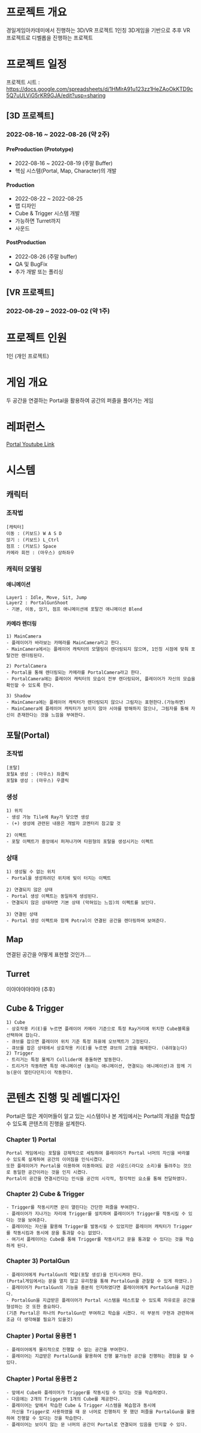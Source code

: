 # 프로젝트 개요
경일게임아카데미에서 진행하는 3D/VR 프로젝트
1인칭 3D게임을 기반으로 추후 VR 프로젝트로 디벨롭을 진행하는 프로젝트

# 프로젝트 일정

프로젝트 시트 : https://docs.google.com/spreadsheets/d/1HMlrA91u123zz1HeZAoOkKTD9c5Q7uULViG5rKR9GJA/edit?usp=sharing

## [3D 프로젝트]
### 2022-08-16 ~ 2022-08-26 (약 2주)
#### PreProduction (Prototype)
- 2022-08-16 ~ 2022-08-19 (주말 Buffer)
- 핵심 시스템(Portal, Map, Character)의 개발

#### Production
- 2022-08-22 ~ 2022-08-25
- 맵 디자인
- Cube & Trigger 시스템 개발
- 가능하면 Turret까지
- 사운드

#### PostProduction
- 2022-08-26 (주말 buffer)
- QA 및 BugFix
- 추가 개발 또는 폴리싱

## [VR 프로젝트]
### 2022-08-29 ~ 2022-09-02 (약 1주)

# 프로젝트 인원
1인 (개인 프로젝트)

# 게임 개요
두 공간을 연결하는 Portal을 활용하여 공간의 퍼즐을 풀어가는 게임

# 레퍼런스
[Portal Youtube Link](https://www.youtube.com/watch?v=PxQaBDkURf0&list=PL_IWLJfQ7RWMVMF-im5sxGBnC3i0K-wV8)

# 시스템
## 캐릭터
### 조작법
```
[캐릭터]
이동 : (키보드) W A S D
앉기 : (키보드) L_Ctrl
점프 : (키보드) Space
카메라 회전 : (마우스) 상하좌우
```

### 캐릭터 모델링
#### 애니메이션
```
Layer1 : Idle, Move, Sit, Jump
Layer2 : PortalGunShoot
- 기본, 이동, 앉기, 점프 애니메이션에 포탈건 애니메이션 Blend
```
#### 카메라 렌더링
```
1) MainCamera
- 플레이어가 바라보는 카메라를 MainCamera라고 한다.
- MainCamera에서는 플레이어 캐릭터의 모델링이 렌더링되지 않으며, 1인칭 시점에 맞춰 포탈건만 렌더링된다.

2) PortalCamera
- Portal을 통해 렌더링되는 카메라를 PortalCamera라고 한다.
- PortalCamera에는 플레이어 캐릭터의 모습이 전부 렌더링되어, 플레이어가 자신의 모습을 확인할 수 있도록 한다.

3) Shadow
- MainCamera에는 플레이어 캐릭터가 렌더링되지 않으나 그림자는 표현한다.(가능하면)
- MainCamera에 플레이어 캐릭터가 보이지 않아 시야를 방해하지 않으나, 그림자를 통해 자신이 존재한다는 것을 느낌을 부여한다.
```
## 포탈(Portal)
### 조작법
```
[포탈]
포탈A 생성 : (마우스) 좌클릭
포탈B 생성 : (마우스) 우클릭
```

### 생성
```
1) 위치
- 생성 가능 Tile에 Ray가 닿으면 생성
- (+) 생성에 관련된 내용은 개발자 코멘터리 참고할 것

2) 이펙트
- 포탈 이펙트가 중앙에서 퍼져나가며 타원형의 포탈을 생성시키는 이펙트
```

### 상태
```
1) 생성될 수 없는 위치
- Portal을 생성하려던 위치에 빛이 터지는 이펙트

2) 연결되지 않은 상태
- Portal 생성 이펙트는 동일하게 생성된다.
- 연결되지 않은 상태라면 기본 상태 (막혀있는 느낌)의 이펙트를 보인다.

3) 연결된 상태
- Portal 생성 이펙트와 함께 Potral이 연결된 공간을 렌더링하여 보여준다.
```

## Map
연결된 공간을 어떻게 표현할 것인가....


## Turret
이야야야야야야 (추후)


## Cube & Trigger
```
1) Cube
- 상호작용 키(E)를 누르면 플레이어 카메라 기준으로 특정 Ray거리에 위치한 Cube블록을 선택하여 잡는다.
- 큐브를 잡으면 플레이어 위치 기준 특정 좌표에 오브젝트가 고정된다.
- 큐브를 잡은 상태에서 상호작용 키(E)를 누르면 큐브의 고정을 해제한다. (내려놓는다)
2) Trigger
- 트리거는 특정 물체가 Collider에 충돌하면 발동한다.
- 트리거가 작동하면 특정 애니메이션 (눌리는 애니메이션, 연결되는 애니메이션)과 함께 기능(문이 열린다던지)이 작동한다.
```


# 콘텐츠 진행 및 레벨디자인

Portal은 많은 게이머들이 알고 있는 시스템이나 본 게임에서는 Portal의 개념을 학습할 수 있도록 콘텐츠의 진행을 설계한다.


### Chapter 1) Portal
```
Portal 게임에서는 포탈을 강제적으로 세팅하여 플레이어가 Portal 너머의 자신을 바라볼 수 있도록 설계하여 공간의 이어짐을 인식시켰다.
또한 플레이어가 Portal을 이용하여 이동하여도 같은 사운드(라디오 소리)를 들려주는 것으로 동일한 공간이라는 것을 인지 시켰다.
Portal이 공간을 연결시킨다는 인식을 공간의 시각적, 청각적인 요소를 통해 전달하였다.
```

### Chapter 2) Cube & Trigger
```
- Trigger를 작동시키면 문이 열린다는 간단한 퍼즐을 부여한다.
- 플레이어가 지나가는 자리에 Trigger를 설치하여 플레이어가 Trigger를 작동시킬 수 있다는 것을 보여준다.
- 플레이어는 자신을 활용해 Trigger를 발동시킬 수 있었지만 플레이어 캐릭터가 Trigger를 작동시킴과 동시에 문을 통과할 수는 없었다.
- 여기서 플레이어는 Cube를 통해 Trigger를 작동시키고 문을 통과할 수 있다는 것을 학습하게 된다.
```

### Chapter 3) PortalGun
```
- 플레이어에게 PortalGun의 역할(포탈 생성)을 인지시켜야 한다. 
(Portal게임에서는 문을 열지 않고 유리창을 통해 PortalGun을 관찰할 수 있게 하였다.)
- 플레이어가 PortalGun의 기능을 충분히 인지하였다면 플레이어에게 PortalGun을 지급한다.
- PortalGun을 지급받은 플레이어가 Portal 시스템을 테스트할 수 있도록 자유로운 공간을 형성하는 것 또한 중요하다.
(기존 Portal은 하나의 PortalGun만 부여하고 학습을 시켰다. 이 부분의 구현과 관련하여 조금 더 생각해볼 필요가 있을것)
```

### Chapter ) Portal 응용편 1
```
- 플레이어에게 물리적으로 진행할 수 없는 공간을 부여한다.
- 플레이어는 지급받은 PortalGun을 활용하여 진행 불가능한 공간을 진행하는 경험을 할 수 있다.
```

### Chapter ) Portal 응용편 2
```
- 앞에서 Cube와 플레이어가 Trigger를 작동시킬 수 있다는 것을 학습하였다.
- 다음에는 2개의 Trigger와 1개의 Cube를 제공한다.
- 플레이어는 앞에서 학습한 Cube & Trigger 시스템을 복습함과 동시에 
  자신을 Trigger로 사용하였을 때 문 너머로 진행하지 못 했던 퍼즐을 PortalGun을 활용하여 진행할 수 있다는 것을 학습한다.
- 플레이어는 보이지 않는 문 너머의 공간이 Portal로 연결되어 있음을 인지할 수 있다.
```
